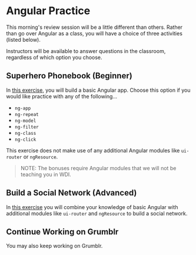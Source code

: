 # Angular Practice

This morning's review session will be a little different than others. Rather than go over Angular as a class, you will have a choice of three activities (listed below).  

Instructors will be available to answer questions in the classroom, regardless of which option you choose.  

## Superhero Phonebook (Beginner)

In [this exercise](http://hannahhoward.github.io/angular-starter-wdi/), you will build a basic Angular app. Choose this option if you would like practice with any of the following...
* `ng-app`
* `ng-repeat`
* `ng-model`
* `ng-filter`
* `ng-class`
* `ng-click`

This exercise does not make use of any additional Angular modules like `ui-router` or `ngResource`.

> NOTE: The bonuses require Angular modules that we will not be teaching you in WDI.  

## Build a Social Network (Advanced)

In [this exercise](http://hannahhoward.github.io/angular-intermediate-wdi/) you will combine your knowledge of basic Angular with additional modules like `ui-router` and `ngResource` to build a social network.  

## Continue Working on Grumblr

You may also keep working on Grumblr.
